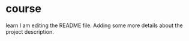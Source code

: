 # course
learn
I am editing the README file. Adding some more details about the project description.
